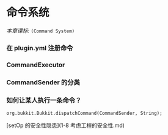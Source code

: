 # 命令系统

*本章课标:* `(Command System)`

### 在 plugin.yml 注册命令

### CommandExecutor

### CommandSender 的分类

### 如何让某人执行一条命令？
`org.bukkit.Bukkit.dispatchCommand(CommandSender, String);`

[setOp 的安全性隐患](1-8 考虑工程的安全性.md)


